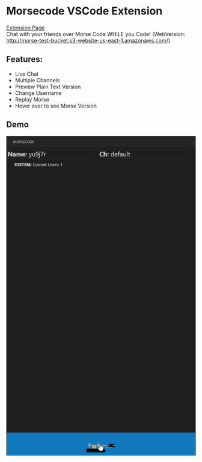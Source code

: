 # Morsecode VSCode Extension
[Extension Page](https://marketplace.visualstudio.com/items?itemName=OGoodness.morsecode-chat)  
Chat with your friends over Morse Code WHILE you Code!  (WebVersion: http://morse-test-bucket.s3-website-us-east-1.amazonaws.com/)

## Features:
- Live Chat
- Multiple Channels
- Preview Plain Text Version
- Change Username
- Replay Morse
- Hover over to see Morse Version


## Demo
![Morse Demo](media/Morsecode-Demo.gif)

